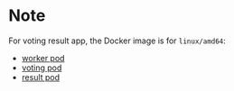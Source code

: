 # Note

For voting result app, the Docker image is for `linux/amd64`:
- [worker pod](https://hub.docker.com/r/kodekloud/examplevotingapp_worker)
- [voting pod](https://hub.docker.com/r/kodekloud/examplevotingapp_result)
- [result pod](https://hub.docker.com/r/kodekloud/examplevotingapp_vote)